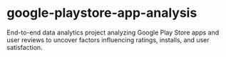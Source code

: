 # google-playstore-app-analysis
End-to-end data analytics project analyzing Google Play Store apps and user reviews to uncover factors influencing ratings, installs, and user satisfaction.
